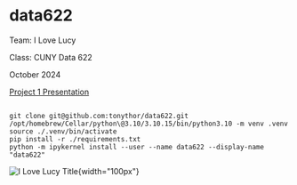 # data622
Team: I Love Lucy

Class: CUNY Data 622

October 2024



[Project 1 Presentation](https://rpubs.com/tonythor/data622-project1)

```shell

git clone git@github.com:tonythor/data622.git
/opt/homebrew/Cellar/python\@3.10/3.10.15/bin/python3.10 -m venv .venv
source ./.venv/bin/activate
pip install -r ./requirements.txt
python -m ipykernel install --user --name data622 --display-name "data622"

```


![I Love Lucy Title](https://upload.wikimedia.org/wikipedia/commons/9/99/I_Love_Lucy_Cast.JPG){width="100px"}

